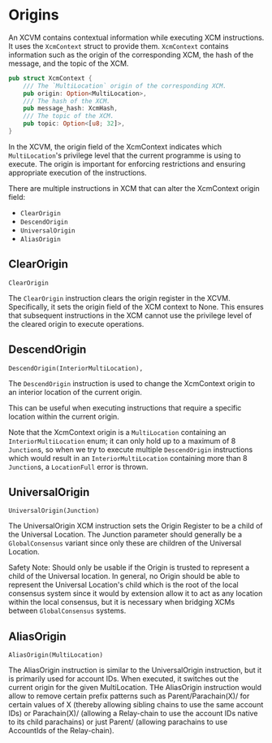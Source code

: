 # Origins
An XCVM contains contextual information while executing XCM instructions. 
It uses the `XcmContext` struct to provide them.
`XcmContext` contains information such as the origin of the corresponding XCM, the hash of the message, and the topic of the XCM.

```rust
pub struct XcmContext {
	/// The `MultiLocation` origin of the corresponding XCM.
	pub origin: Option<MultiLocation>,
	/// The hash of the XCM.
	pub message_hash: XcmHash,
	/// The topic of the XCM.
	pub topic: Option<[u8; 32]>,
}
```

In the XCVM, the origin field of the XcmContext indicates which `MultiLocation`'s privilege level that the current programme is using to execute.
The origin is important for enforcing restrictions and ensuring appropriate execution of the instructions. 

There are multiple instructions in XCM that can alter the XcmContext origin field:

- `ClearOrigin`
- `DescendOrigin`
- `UniversalOrigin`
- `AliasOrigin`

## ClearOrigin
```rust,noplayground
ClearOrigin
```

The `ClearOrigin` instruction clears the origin register in the XCVM. 
Specifically, it sets the origin field of the XCM context to None. 
This ensures that subsequent instructions in the XCM cannot use the privilege level of the cleared origin to execute operations.


## DescendOrigin
```rust,noplayground
DescendOrigin(InteriorMultiLocation),
```
The `DescendOrigin` instruction is used to change the XcmContext origin to an interior location of the current origin. 

This can be useful when executing instructions that require a specific location within the current origin.

Note that the XcmContext origin is a `MultiLocation` containing an `InteriorMultiLocation` enum; it can only hold up to a maximum of 8 `Junction`s, so when we try to execute multiple `DescendOrigin` instructions which would result in an `InteriorMultiLocation` containing more than 8 `Junction`s, a `LocationFull` error is thrown. 

## UniversalOrigin
```rust,noplayground
UniversalOrigin(Junction)
```

The UniversalOrigin XCM instruction sets the Origin Register to be a child of the Universal Location. The Junction parameter should generally be a `GlobalConsensus` variant since only these are children of the Universal Location.

Safety Note: Should only be usable if the Origin is trusted to represent a child of the Universal location. In general, no Origin should be able to represent the Universal Location's child which is the root of the local consensus system since it would by extension allow it to act as any location within the local consensus, but it is necessary when bridging XCMs between `GlobalConsensus` systems.

## AliasOrigin
```rust,noplayground
AliasOrigin(MultiLocation)
```
The AliasOrigin instruction is similar to the UniversalOrigin instruction, but it is primarily used for account IDs. 
When executed, it switches out the current origin for the given MultiLocation.
THe AliasOrigin instruction would allow to remove certain prefix patterns such as Parent/Parachain(X)/ for certain values of X (thereby allowing sibling chains to use the same account IDs) or Parachain(X)/ (allowing a Relay-chain to use the account IDs native to its child parachains) or just Parent/ (allowing parachains to use AccountIds of the Relay-chain).
